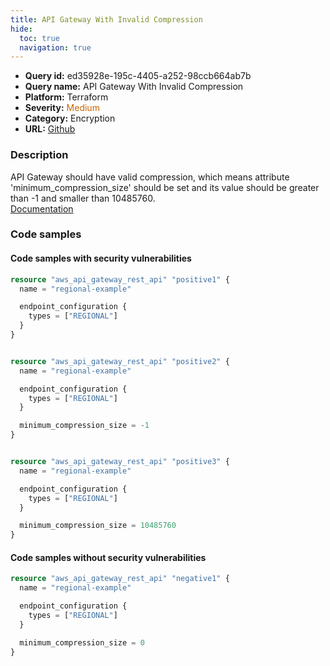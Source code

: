 ```yaml
---
title: API Gateway With Invalid Compression
hide:
  toc: true
  navigation: true
---
```


<style>
  .highlight .hll {
    background-color: #ff171742;
  }
  .md-content {
    max-width: 1100px;
    margin: 0 auto;
  }
</style>

-   **Query id:** ed35928e-195c-4405-a252-98ccb664ab7b
-   **Query name:** API Gateway With Invalid Compression
-   **Platform:** Terraform
-   **Severity:** <span style="color:#C60">Medium</span>
-   **Category:** Encryption
-   **URL:** [Github](https://github.com/Checkmarx/kics/tree/master/assets/queries/terraform/aws/api_gateway_with_invalid_compression)

### Description
API Gateway should have valid compression, which means attribute 'minimum_compression_size' should be set and its value should be greater than -1 and smaller than 10485760.<br>
[Documentation](https://registry.terraform.io/providers/hashicorp/aws/latest/docs/resources/api_gateway_rest_api)

### Code samples
#### Code samples with security vulnerabilities
```tf title="Positive test num. 1 - tf file" hl_lines="1 28 17"
resource "aws_api_gateway_rest_api" "positive1" {
  name = "regional-example"

  endpoint_configuration {
    types = ["REGIONAL"]
  }
}


resource "aws_api_gateway_rest_api" "positive2" {
  name = "regional-example"

  endpoint_configuration {
    types = ["REGIONAL"]
  }

  minimum_compression_size = -1
}


resource "aws_api_gateway_rest_api" "positive3" {
  name = "regional-example"

  endpoint_configuration {
    types = ["REGIONAL"]
  }

  minimum_compression_size = 10485760
}
```


#### Code samples without security vulnerabilities
```tf title="Negative test num. 1 - tf file"
resource "aws_api_gateway_rest_api" "negative1" {
  name = "regional-example"

  endpoint_configuration {
    types = ["REGIONAL"]
  }

  minimum_compression_size = 0
}
```
